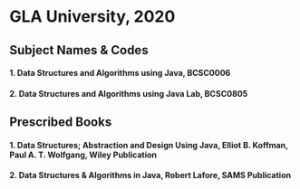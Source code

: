 # GLA University, 2020

## Subject Names & Codes
#### 1. Data Structures and Algorithms using Java, BCSC0006
#### 2. Data Structures and Algorithms using Java Lab, BCSC0805

## Prescribed Books
#### 1. Data Structures; Abstraction and Design Using Java, Elliot B. Koffman, Paul A. T. Wolfgang, Wiley Publication
#### 2. Data Structures & Algorithms in Java, Robert Lafore, SAMS Publication


